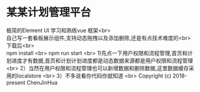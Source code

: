 ﻿# 某某计划管理平台 

  极简的Element UI 学习和熟练vue 框架\<br>  
  自己写一套看板展示组件,支持动态拖拽以及添加删除,还是有点技术难度的\<br>  
下载后\<br>  
       npm install    \<br> 
      npm run start  \<br> 
   1)先点一下用户权限和流程管理,首页和计划进度才有数据,首页和计划计划进度都是动态数据来源都是用户权限和流程管理  \<br> 
   2）当然在用户权限和流程管理也可以新增数据和删除数据,这里数据缓存采用的localstore  \<br> 
   3）不多说看你代码你就知道  \<br> 
Copyright (c) 2018-present ChenJinHua


